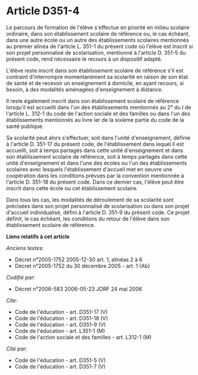 # Article D351-4

Le parcours de formation de l'élève s'effectue en priorité en milieu scolaire ordinaire, dans son établissement scolaire de
référence ou, le cas échéant, dans une autre école ou un autre des établissements scolaires mentionnés au premier alinéa de
l'article L. 351-1 du présent code où l'élève est inscrit si son projet personnalisé de scolarisation, mentionné à l'article
D. 351-5 du présent code, rend nécessaire le recours à un dispositif adapté.

L'élève reste inscrit dans son établissement scolaire de référence s'il est contraint d'interrompre momentanément sa
scolarité en raison de son état de santé et de recevoir un enseignement à domicile, en ayant recours, si besoin, à des
modalités aménagées d'enseignement à distance.

Il reste également inscrit dans son établissement scolaire de référence lorsqu'il est accueilli dans l'un des établissements
mentionnés au 2° du I de l'article L. 312-1 du code de l'action sociale et des familles ou dans l'un des établissements
mentionnés au livre Ier de la sixième partie du code de la santé publique.

Sa scolarité peut alors s'effectuer, soit dans l'unité d'enseignement, définie à l'article D. 351-17 du présent code, de
l'établissement dans lequel il est accueilli, soit à temps partagés dans cette unité d'enseignement et dans son établissement
scolaire de référence, soit à temps partagés dans cette unité d'enseignement et dans l'une des écoles ou l'un des
établissements scolaires avec lesquels l'établissement d'accueil met en oeuvre une coopération dans les conditions prévues
par la convention mentionnée à l'article D. 351-18 du présent code. Dans ce dernier cas, l'élève peut être inscrit dans cette
école ou cet établissement scolaire.

Dans tous les cas, les modalités de déroulement de sa scolarité sont précisées dans son projet personnalisé de scolarisation
ou dans son projet d'accueil individualisé, défini à l'article D. 351-9 du présent code. Ce projet définit, le cas échéant,
les conditions du retour de l'élève dans son établissement scolaire de référence.

**Liens relatifs à cet article**

_Anciens textes_:

  - Décret n°2005-1752 2005-12-30 art. 1, alinéas 2 à 6
  - Décret n°2005-1752 du 30 décembre 2005 - art. 1 (Ab)

_Codifié par_:

  - Décret n°2006-583 2006-05-23 JORF 24 mai 2006

_Cite_:

  - Code de l'éducation - art. D351-17 (V)
  - Code de l'éducation - art. D351-18 (V)
  - Code de l'éducation - art. D351-9 (V)
  - Code de l'éducation - art. L351-1 (M)
  - Code de l'action sociale et des familles - art. L312-1 (M)

_Cité par_:

  - Code de l'éducation - art. D351-5 (V)
  - Code de l'éducation - art. D351-7 (V)
